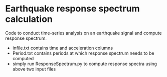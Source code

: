 # Earthquake response spectrum calculation
Code to conduct time-series analysis on an earthquake signal and compute response spectrum.
* infile.txt contains time and acceleration columns
* Period.txt contains periods at which response spectrum needs to be computed
* simply run ResponseSpectrum.py to compute response spectra using above two input files
